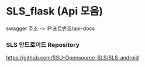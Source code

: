 # SLS_flask (Api 모음)
swagger 주소 -> IP:포트번호/api-docs
### SLS 안드로이드 Repository
https://github.com/SSU-Opensource-SLS/SLS-android
